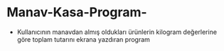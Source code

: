 # Manav-Kasa-Program-
- Kullanıcının manavdan almış oldukları ürünlerin kilogram değerlerine göre toplam tutarını ekrana yazdıran program

